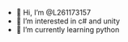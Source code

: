 - 👋 Hi, I’m @L261173157
- 👀 I’m interested in c# and unity
- 🌱 I’m currently learning python


<!---
L261173157/L261173157 is a ✨ special ✨ repository because its `README.md` (this file) appears on your GitHub profile.
You can click the Preview link to take a look at your changes.
--->
